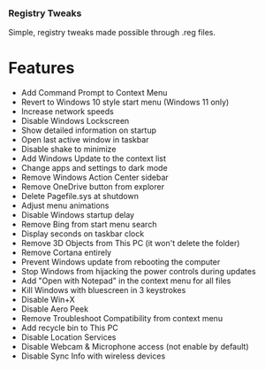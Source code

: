 ### Registry Tweaks

Simple, registry tweaks made possible through .reg files.

# Features
- Add Command Prompt to Context Menu
- Revert to Windows 10 style start menu (Windows 11 only)
- Increase network speeds
- Disable Windows Lockscreen
- Show detailed information on startup
- Open last active window in taskbar
- Disable shake to minimize
- Add Windows Update to the context list
- Change apps and settings to dark mode
- Remove Windows Action Center sidebar
- Remove OneDrive button from explorer
- Delete Pagefile.sys at shutdown
- Adjust menu animations
- Disable Windows startup delay
- Remove Bing from start menu search
- Display seconds on taskbar clock
- Remove 3D Objects from This PC (it won't delete the folder)
- Remove Cortana entirely
- Prevent Windows update from rebooting the computer
- Stop Windows from hijacking the power controls during updates
- Add "Open with Notepad" in the context menu for all files
- Kill Windows with bluescreen in 3 keystrokes
- Disable Win+X
- Disable Aero Peek
- Remove Troubleshoot Compatibility from context menu
- Add recycle bin to This PC
- Disable Location Services
- Disable Webcam & Microphone access (not enable by default)
- Disable Sync Info with wireless devices
